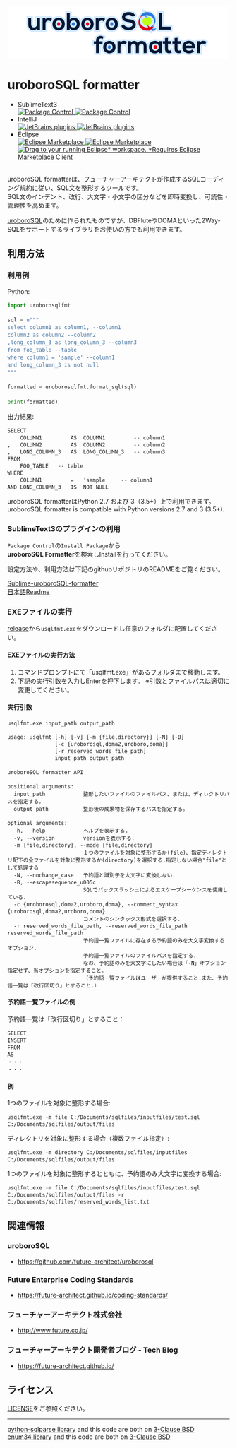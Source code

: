 ![uroboroSQL formatter](image/uroboroSQLformatter_logo.png)

# uroboroSQL formatter


* SublimeText3  
[![Package Control](https://img.shields.io/github/release/future-architect/Sublime-uroboroSQL-formatter.svg?label=package%20control) ![Package Control](https://img.shields.io/packagecontrol/dt/uroboroSQL%20Formatter.svg)](https://packagecontrol.io/packages/uroboroSQL%20Formatter)    
* IntelliJ   
[![JetBrains plugins](https://img.shields.io/jetbrains/plugin/v/9614.svg) ![JetBrains plugins](https://img.shields.io/jetbrains/plugin/d/9614.svg)](https://plugins.jetbrains.com/plugin/9614)   
* Eclipse  
[![Eclipse Marketplace](https://img.shields.io/eclipse-marketplace/v/eclipse-uroborosql-formatter.svg) ![Eclipse Marketplace](https://img.shields.io/eclipse-marketplace/dt/eclipse-uroborosql-formatter.svg)](https://marketplace.eclipse.org/content/eclipse-uroborosql-formatter)  
[![Drag to your running Eclipse* workspace. *Requires Eclipse Marketplace Client](https://marketplace.eclipse.org/sites/all/themes/solstice/public/images/marketplace/btn-install.png)](http://marketplace.eclipse.org/marketplace-client-intro?mpc_install=3434118 "Drag to your running Eclipse* workspace. *Requires Eclipse Marketplace Client")    


uroboroSQL formatterは、フューチャーアーキテクトが作成するSQLコーディング規約に従い、SQL文を整形するツールです。  
SQL文のインデント、改行、大文字・小文字の区分などを即時変換し、可読性・管理性を高めます。

[uroboroSQL](https://github.com/future-architect/uroborosql)のために作られたものですが、DBFluteやDOMAといった2Way-SQLをサポートするライブラリをお使いの方でも利用できます。

## 利用方法

### 利用例

Python:
```python
import uroborosqlfmt

sql = u"""
select column1 as column1, --column1
column2 as column2 --column2
,long_column_3 as long_column_3 --column3
from foo_table --table
where column1 = 'sample' --column1
and long_column_3 is not null
"""

formatted = uroborosqlfmt.format_sql(sql)

print(formatted)
```
出力結果:
```text
SELECT
	COLUMN1			AS	COLUMN1			-- column1
,	COLUMN2			AS	COLUMN2			-- column2
,	LONG_COLUMN_3	AS	LONG_COLUMN_3	-- column3
FROM
	FOO_TABLE	-- table
WHERE
	COLUMN1			=	'sample'	-- column1
AND	LONG_COLUMN_3	IS	NOT NULL
```

uroboroSQL formatterはPython 2.7 および 3（3.5+）上で利用できます。  
uroboroSQL formatter is compatible with Python versions 2.7 and 3 (3.5+).  

### SublimeText3のプラグインの利用

`Package Control`の`Install Package`から  
**uroboroSQL Formatter**を検索しInstallを行ってください。

設定方法や、利用方法は下記のgithubリポジトリのREADMEをご覧ください。  

[Sublime-uroboroSQL-formatter](https://github.com/future-architect/Sublime-uroboroSQL-formatter)  
[日本語Readme](https://github.com/future-architect/Sublime-uroboroSQL-formatter/blob/master/Readme.ja.md)

### EXEファイルの実行

[release](https://github.com/future-architect/uroboroSQL-formatter/releases)から`usqlfmt.exe`をダウンロードし任意のフォルダに配置してください。

#### EXEファイルの実行方法

1. コマンドプロンプトにて「usqlfmt.exe」があるフォルダまで移動します。
1. 下記の実行引数を入力しEnterを押下します。
※引数とファイルパスは適切に変更してください。

#### 実行引数

```bash
usqlfmt.exe input_path output_path
```

```text
usage: usqlfmt [-h] [-v] [-m {file,directory}] [-N] [-B]
               [-c {uroborosql,doma2,uroboro,doma}]
               [-r reserved_words_file_path]
               input_path output_path

uroboroSQL formatter API

positional arguments:
  input_path            整形したいファイルのファイルパス、または、ディレクトリパスを指定する。
  output_path           整形後の成果物を保存するパスを指定する。

optional arguments:
  -h, --help            ヘルプを表示する.
  -v, --version         versionを表示する.
  -m {file,directory}, --mode {file,directory}
                        １つのファイルを対象に整形するか(file)、指定ディレクトリ配下の全ファイルを対象に整形するか(directory)を選択する.指定しない場合"file"として処理する
  -N, --nochange_case   予約語と識別子を大文字に変換しない.
  -B, --escapesequence_u005c
                        SQLでバックスラッシュによるエスケープシーケンスを使用している.
  -c {uroborosql,doma2,uroboro,doma}, --comment_syntax {uroborosql,doma2,uroboro,doma}
                        コメントのシンタックス形式を選択する.
  -r reserved_words_file_path, --reserved_words_file_path reserved_words_file_path
                        予約語一覧ファイルに存在する予約語のみを大文字変換するオプション.
                        予約語一覧ファイルのファイルパスを指定する.
                        なお、予約語のみを大文字にしたい場合は「-N」オプション指定せず、当オプションを指定すること。
                        （予約語一覧ファイルはユーザーが提供すること.また、予約語一覧は「改行区切り」とすること.）
```

#### 予約語一覧ファイルの例

予約語一覧は「改行区切り」とすること：
```text
SELECT
INSERT
FROM
AS
・・・
・・・
```

#### 例

1つのファイルを対象に整形する場合:
```text
usqlfmt.exe -m file C:/Documents/sqlfiles/inputfiles/test.sql C:/Documents/sqlfiles/output/files
```

ディレクトリを対象に整形する場合（複数ファイル指定）:
```text
usqlfmt.exe -m directory C:/Documents/sqlfiles/inputfiles C:/Documents/sqlfiles/output/files
```

1つのファイルを対象に整形するとともに、予約語のみ大文字に変換する場合:
```text
usqlfmt.exe -m file C:/Documents/sqlfiles/inputfiles/test.sql C:/Documents/sqlfiles/output/files -r C:/Documents/sqlfiles/reserved_words_list.txt
```

## 関連情報

### uroboroSQL

* https://github.com/future-architect/uroborosql

### Future Enterprise Coding Standards
* https://future-architect.github.io/coding-standards/

### フューチャーアーキテクト株式会社
* http://www.future.co.jp/  

### フューチャーアーキテクト開発者ブログ - Tech Blog
* https://future-architect.github.io/  

## ライセンス
[LICENSE](https://github.com/future-architect/uroboroSQL-formatter/blob/master/LICENSE)をご参照ください。

---

[python-sqlparse library](https://github.com/andialbrecht/sqlparse) and this code are both on [3-Clause BSD](https://opensource.org/licenses/BSD-3-Clause)  
[enum34 library](https://bitbucket.org/stoneleaf/enum34) and this code are both on [3-Clause BSD](https://opensource.org/licenses/BSD-3-Clause)  
